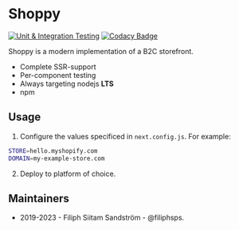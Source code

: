 # Shoppy
[![Unit & Integration Testing](https://github.com/sweet-side-of-sweden/sweetsideofsweden-frontend/actions/workflows/test.yml/badge.svg)](https://github.com/sweet-side-of-sweden/sweetsideofsweden-frontend/actions/workflows/test.yml) [![Codacy Badge](https://app.codacy.com/project/badge/Grade/8f6382d655ec4ec7a240a89dcb16adfc)](https://app.codacy.com?utm_source=gh&utm_medium=referral&utm_content=&utm_campaign=Badge_grade)

Shoppy is a modern implementation of a B2C storefront.
  * Complete SSR-support
  * Per-component testing
  * Always targeting nodejs **LTS**
  * npm

## Usage
1. Configure the values specificed in `next.config.js`. For example:

```bash
STORE=hello.myshopify.com
DOMAIN=my-example-store.com
```

2. Deploy to platform of choice.

## Maintainers
  * 2019-2023 - Filiph Siitam Sandström - @filiphsps.
